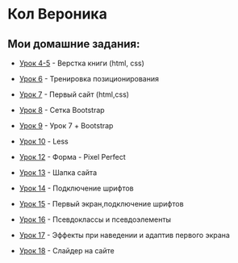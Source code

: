 

# __Кол Вероника__
## Мои домашние задания: 

+ [Урок 4-5](https://col-veronica.github.io/lesson_4-5/ "4-5") - Верстка книги (html, css)

+ [Урок 6](https://col-veronica.github.io/lesson_6/ "6") - Тренировка позиционирования

+ [Урок 7](https://col-veronica.github.io/lesson_7/ "7") - Первый сайт (html,css)

+ [Урок 8](https://col-veronica.github.io/Lesson_8/ "8") - Сетка Bootstrap

+ [Урок 9](https://col-veronica.github.io/lesson_9/ "9") - Урок 7 + Bootstrap

+ [Урок 10](https://col-veronica.github.io/lesson_10/ "10") - Less

+ [Урок 12](https://col-veronica.github.io/lesson_12/ "12") - Форма - Pixel Perfect

+ [Урок 13](https://col-veronica.github.io/lesson_13/ "13") - Шапка сайта

+ [Урок 14](https://col-veronica.github.io/lesson_14_1/ "14") - Подключение шрифтов

+ [Урок 15](https://col-veronica.github.io/lesson_15_1/ "15") - Первый экран,подключение шрифтов

+ [Урок 16](https://col-veronica.github.io/lesson_16/ "16") - Псевдоклассы и псевдоэлементы

+ [Урок 17](https://col-veronica.github.io/lesson_17/ "17") - Эффекты при наведении и адаптив первого экрана

+ [Урок 18](https://col-veronica.github.io/lesson_18/ "18") - Слайдер на сайте











